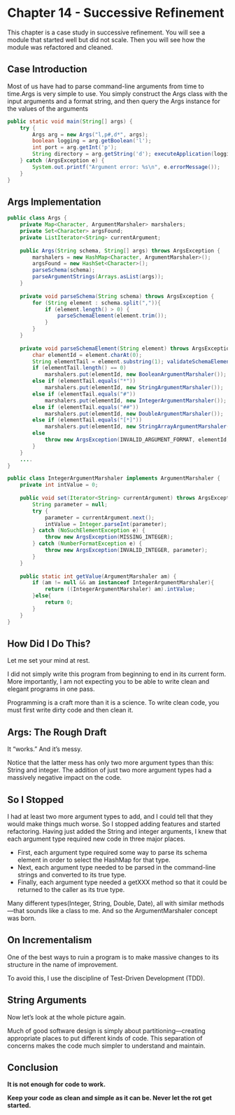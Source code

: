 # Chapter 14 - Successive Refinement

This chapter is a case study in successive refinement. You will see a module that started well but did not scale. Then you will see how the module was refactored and cleaned.


## Case Introduction

Most of us have had to parse command-line arguments from time to time.Args is very simple to use. You simply construct the Args class with the input arguments and a format string, and then query the Args instance for the values of the arguments

```java
public static void main(String[] args) { 
    try {
        Args arg = new Args("l,p#,d*", args); 
        boolean logging = arg.getBoolean('l');
        int port = arg.getInt('p');
        String directory = arg.getString('d'); executeApplication(logging, port, directory);
    } catch (ArgsException e) {
        System.out.printf("Argument error: %s\n", e.errorMessage());
    } 
}
```

## Args Implementation

```java
public class Args {
    private Map<Character, ArgumentMarshaler> marshalers;
    private Set<Character> argsFound;
    private ListIterator<String> currentArgument;
    
    public Args(String schema, String[] args) throws ArgsException { 
        marshalers = new HashMap<Character, ArgumentMarshaler>(); 
        argsFound = new HashSet<Character>();
        parseSchema(schema);
        parseArgumentStrings(Arrays.asList(args)); 
    }
    
    private void parseSchema(String schema) throws ArgsException { 
        for (String element : schema.split(",")){
            if (element.length() > 0) {
                parseSchemaElement(element.trim());
            }
        }
    }
    
    private void parseSchemaElement(String element) throws ArgsException { 
        char elementId = element.charAt(0);
        String elementTail = element.substring(1); validateSchemaElementId(elementId);
        if (elementTail.length() == 0)
            marshalers.put(elementId, new BooleanArgumentMarshaler());
        else if (elementTail.equals("*")) 
            marshalers.put(elementId, new StringArgumentMarshaler());
        else if (elementTail.equals("#"))
            marshalers.put(elementId, new IntegerArgumentMarshaler());
        else if (elementTail.equals("##")) 
            marshalers.put(elementId, new DoubleArgumentMarshaler());
        else if (elementTail.equals("[*]"))
            marshalers.put(elementId, new StringArrayArgumentMarshaler());
        else
            throw new ArgsException(INVALID_ARGUMENT_FORMAT, elementId, elementTail);
        }
    }
    ....
}
```


```java
public class IntegerArgumentMarshaler implements ArgumentMarshaler { 
    private int intValue = 0;
    
    public void set(Iterator<String> currentArgument) throws ArgsException { 
        String parameter = null;
        try {
            parameter = currentArgument.next();
            intValue = Integer.parseInt(parameter);
        } catch (NoSuchElementException e) {
            throw new ArgsException(MISSING_INTEGER);
        } catch (NumberFormatException e) {
            throw new ArgsException(INVALID_INTEGER, parameter); 
        }
    }
    
    public static int getValue(ArgumentMarshaler am) {
        if (am != null && am instanceof IntegerArgumentMarshaler){
            return ((IntegerArgumentMarshaler) am).intValue; 
        }else{
            return 0; 
        }
    }
}
```

## How Did I Do This?
Let me set your mind at rest. 

I did not simply write this program from beginning to end in its current form. More importantly, I am not expecting you to be able to write clean and elegant programs in one pass. 

Programming is a craft more than it is a science. To write clean code, you must first write dirty code and then clean it.

## Args: The Rough Draft
It “works.” And it’s messy.

Notice that the latter mess has only two more argument types than this: String and integer. The addition of just two more argument types had a massively negative impact on the code. 

## So I Stopped
I had at least two more argument types to add, and I could tell that they would make things much worse. 
So I stopped adding features and started refactoring. Having just added the String and integer arguments, I knew that each argument type required new code in three major places. 

- First, each argument type required some way to parse its schema element in order to select the HashMap for that type. 
- Next, each argument type needed to be parsed in the command-line strings and converted to its true type. 
- Finally, each argument type needed a getXXX method so that it could be returned to the caller as its true type.

Many different types(Integer, String, Double, Date), all with similar methods—that sounds like a class to me. And so the ArgumentMarshaler concept was born.

## On Incrementalism
One of the best ways to ruin a program is to make massive changes to its structure in the name of improvement.

To avoid this, I use the discipline of Test-Driven Development (TDD).

## String Arguments
Now let’s look at the whole picture again.

Much of good software design is simply about partitioning—creating appropriate places to put different kinds of code. This separation of concerns makes the code much simpler to understand and maintain.


## Conclusion
**It is not enough for code to work.**

**Keep your code as clean and simple as it can be. Never let the rot get started.**


